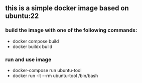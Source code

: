 ## this is a simple docker image based on ubuntu:22


### build the image with one of the following commands:

- docker compose build 
- docker buildx build


### run and use image

- docker-compose run ubuntu-tool
- docker run -it --rm ubuntu-tool /bin/bash
